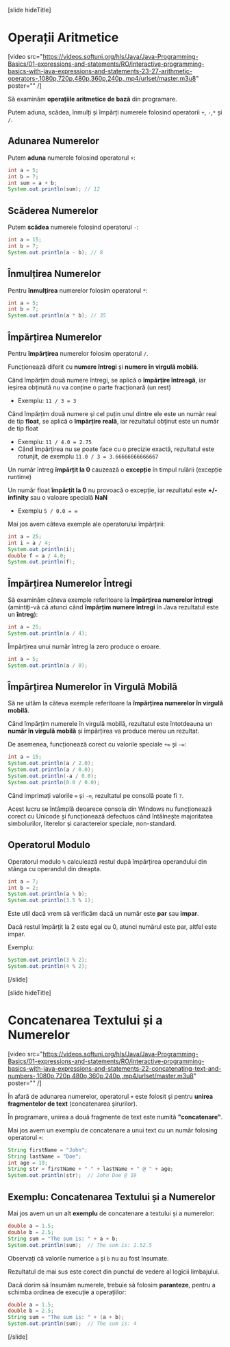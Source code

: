 [slide hideTitle]
# Operații Aritmetice

[video src="https://videos.softuni.org/hls/Java/Java-Programming-Basics/01-expressions-and-statements/RO/interactive-programming-basics-with-java-expressions-and-statements-23-27-arithmetic-operators-,1080p,720p,480p,360p,240p,.mp4/urlset/master.m3u8" poster="" /]

Să examinăm **operațiile aritmetice de bază** din programare.

Putem aduna, scădea, înmulți și împărți numerele folosind operatorii `+`, `-`,`*` și `/`.

## Adunarea Numerelor

Putem **aduna** numerele folosind operatorul `+`:

```java live
int a = 5;
int b = 7;
int sum = a + b;
System.out.println(sum); // 12 
```

## Scăderea Numerelor
Putem **scădea** numerele folosind operatorul `-`:
```java live
int a = 15;
int b = 7;
System.out.println(a - b); // 8
```
## Înmulțirea Numerelor

Pentru **înmulțirea** numerelor folosim operatorul `*`:
```java live
int a = 5;
int b = 7;
System.out.println(a * b); // 35
```

## Împărțirea Numerelor
Pentru **împărțirea** numerelor folosim operatorul `/`.

Funcționează diferit cu **numere întregi** și **numere în virgulă mobilă**.

Când împărțim două numere întregi, se aplică o **împărțire întreagă**, iar ieșirea obținută nu va conține o parte fracționară (un rest)
- Exemplu: `11 / 3 = 3`
  
Când împărțim două numere și cel puțin unul dintre ele este un număr real de tip **float**, se aplică o **împărțire reală**, iar rezultatul obținut este un număr de tip float
- Exemplu: `11 / 4.0 = 2.75`
- Când împărțirea nu se poate face cu o precizie exactă, rezultatul este rotunjit, de exemplu `11.0 / 3 = 3.66666666666667`

Un număr întreg **împărțit la 0** cauzează o **excepție** în timpul rulării (excepție runtime)

Un număr float **împărțit la 0** nu provoacă o excepție, iar rezultatul este **+/- infinity** sau o valoare specială **NaN**
- Exemplu `5 / 0.0 = ∞`

Mai jos avem câteva exemple ale operatorului împărțirii:

```java live
int a = 25;
int i = a / 4;
System.out.println(i);
double f = a / 4.0;
System.out.println(f);
```

## Împărțirea Numerelor Întregi
Să examinăm câteva exemple referitoare la **împărțirea numerelor întregi** (amintiți-vă că atunci când **împărțim numere întregi** în Java rezultatul este un **întreg**):

```java live
int a = 25;
System.out.println(a / 4);
```

Împărțirea unui număr întreg la zero produce o eroare.

``` java live
int a = 5;
System.out.println(a / 0);
```

## Împărțirea Numerelor în Virgulă Mobilă

Să ne uităm la câteva exemple referitoare la **împărțirea numerelor în virgulă mobilă**.

Când împărțim numerele în virgulă mobilă, rezultatul este întotdeauna un **număr în virgulă mobilă** și împărțirea va produce mereu un rezultat.

De asemenea, funcționează corect cu valorile speciale `+∞` și `-∞`:

```java live
int a = 15;
System.out.println(a / 2.0);
System.out.println(a / 0.0);
System.out.println(-a / 0.0);
System.out.println(0.0 / 0.0);
```
Când imprimați valorile `∞` și `-∞`, rezultatul pe consolă poate fi `?`.

Acest lucru se întâmplă deoarece consola din Windows nu funcționează corect cu Unicode și funcționează defectuos când întâlnește majoritatea simbolurilor, literelor și caracterelor speciale, non-standard.

## Operatorul Modulo
Operatorul modulo `%` calculează restul după împărțirea operandului din stânga cu operandul din dreapta.

```java live
int a = 7;
int b = 2;
System.out.println(a % b);
System.out.println(3.5 % 1);
```

Este util dacă vrem să verificăm dacă un număr este **par** sau **impar**.

Dacă restul împărțit la 2 este egal cu 0, atunci numărul este par, altfel este impar.

Exemplu:

```java live
System.out.println(3 % 2);
System.out.println(4 % 2);
```
[/slide]

[slide hideTitle]
# Concatenarea Textului și a Numerelor

[video src="https://videos.softuni.org/hls/Java/Java-Programming-Basics/01-expressions-and-statements/RO/interactive-programming-basics-with-java-expressions-and-statements-22-concatenating-text-and-numbers-,1080p,720p,480p,360p,240p,.mp4/urlset/master.m3u8" poster="" /]

În afară de adunarea numerelor, operatorul `+` este folosit și pentru **unirea fragmentelor de text** (concatenarea șirurilor).

În programare, unirea a două fragmente de text este numită **"concatenare"**. 

Mai jos avem un exemplu de concatenare a unui text cu un număr folosing operatorul `+`:

```java live
String firstName = "John";
String lastName = "Doe";
int age = 19;
String str = firstName + " " + lastName + " @ " + age;
System.out.println(str);  // John Doe @ 19
```

## Exemplu: Concatenarea Textului și a Numerelor

Mai jos avem un un alt **exemplu** de concatenare a textului și a numerelor:

```java live
double a = 1.5;
double b = 2.5;
String sum = "The sum is: " + a + b;
System.out.println(sum);  // The sum is: 1.52.5
```
Observați că valorile numerice `a` și `b` nu au fost însumate.

Rezultatul de mai sus este corect din punctul de vedere al logicii limbajului.

Dacă dorim să însumăm numerele, trebuie să folosim **paranteze**, pentru a schimba ordinea de execuție a operațiilor:

```java live
double a = 1.5;
double b = 2.5;
String sum = "The sum is: " + (a + b);
System.out.println(sum);  // The sum is: 4
```

[/slide]
